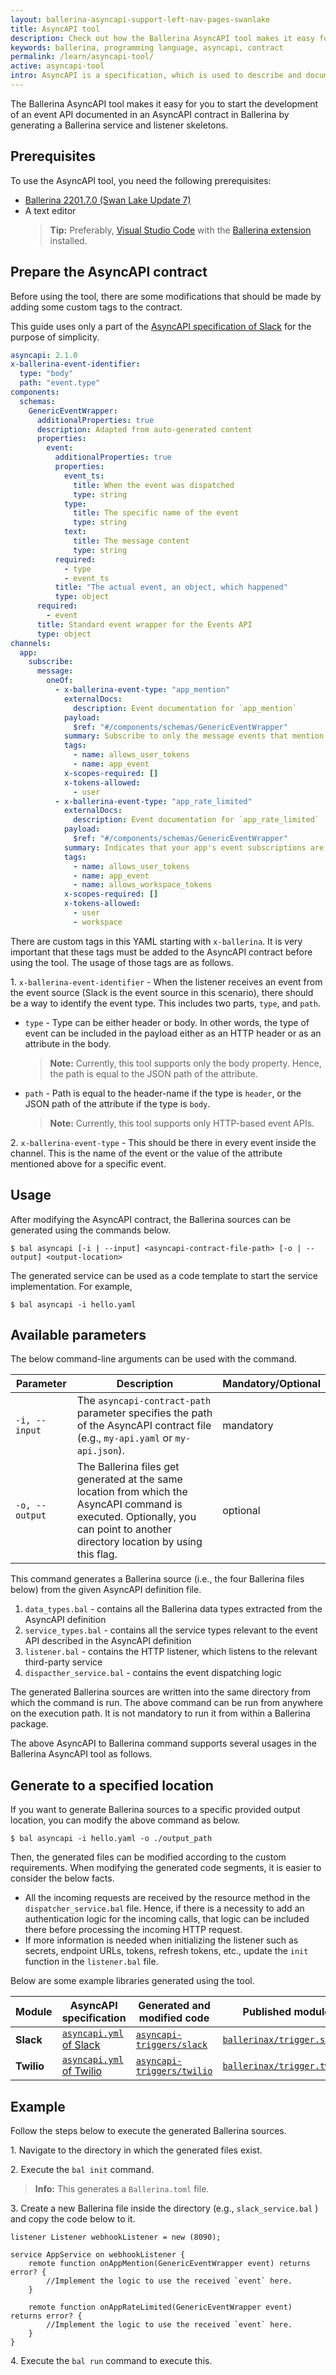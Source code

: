 ```yaml
---
layout: ballerina-asyncapi-support-left-nav-pages-swanlake
title: AsyncAPI tool
description: Check out how the Ballerina AsyncAPI tool makes it easy for you to start developing a service documented in an AsyncAPI contract.
keywords: ballerina, programming language, asyncapi, contract
permalink: /learn/asyncapi-tool/
active: asyncapi-tool
intro: AsyncAPI is a specification, which is used to describe and document message-driven APIs in a machine-readable format for easy development, discovery, and integration. Ballerina Swan Lake supports the AsyncAPI Specification version 2.x.
---
```


The Ballerina AsyncAPI tool makes it easy for you to start the development of an event API documented in an AsyncAPI contract in Ballerina by generating a Ballerina service and listener skeletons.

## Prerequisites

To use the AsyncAPI tool, you need the following prerequisites:

- <a href="https://ballerina.io/downloads/" target="_blank">Ballerina 2201.7.0 (Swan Lake Update 7)</a>
- A text editor
  >**Tip:** Preferably, <a href="https://code.visualstudio.com/" target="_blank">Visual Studio Code</a> with the 
  <a href="https://wso2.com/ballerina/vscode/docs/" target="_blank">Ballerina extension</a> installed.

## Prepare the AsyncAPI contract

Before using the tool, there are some modifications that should be made by adding some custom tags to the contract.

This guide uses only a part of the <a href="https://github.com/ballerina-platform/asyncapi-triggers/blob/main/asyncapi/slack/asyncapi.yml" target="_blank">AsyncAPI specification of Slack</a> for the purpose of simplicity.

```yaml
asyncapi: 2.1.0
x-ballerina-event-identifier:
  type: "body"
  path: "event.type"
components:
  schemas:
    GenericEventWrapper:
      additionalProperties: true
      description: Adapted from auto-generated content
      properties:
        event:
          additionalProperties: true
          properties:
            event_ts:
              title: When the event was dispatched
              type: string
            type:
              title: The specific name of the event
              type: string
            text:
              title: The message content
              type: string
          required:
            - type
            - event_ts
          title: "The actual event, an object, which happened"
          type: object
      required:
        - event
      title: Standard event wrapper for the Events API
      type: object
channels:
  app:
    subscribe:
      message:
        oneOf:
          - x-ballerina-event-type: "app_mention"
            externalDocs:
              description: Event documentation for `app_mention`
            payload:
              $ref: "#/components/schemas/GenericEventWrapper"
            summary: Subscribe to only the message events that mention your app or bot
            tags:
              - name: allows_user_tokens
              - name: app_event
            x-scopes-required: []
            x-tokens-allowed:
              - user
          - x-ballerina-event-type: "app_rate_limited"
            externalDocs:
              description: Event documentation for `app_rate_limited`
            payload:
              $ref: "#/components/schemas/GenericEventWrapper"
            summary: Indicates that your app's event subscriptions are being rate limited
            tags:
              - name: allows_user_tokens
              - name: app_event
              - name: allows_workspace_tokens
            x-scopes-required: []
            x-tokens-allowed:
              - user
              - workspace
```

There are custom tags in this YAML starting with `x-ballerina`. It is very important that these tags must be added to the AsyncAPI contract before using the tool. The usage of those tags are as follows.

1\. `x-ballerina-event-identifier` - When the listener receives an event from the event source (Slack is the event source in this scenario), there should be a way to identify the event type. This includes two parts, `type`, and `path`.

- `type` - Type can be either header or body. In other words, the type of event can be included in the payload either as an HTTP header or as an attribute in the body.

  > **Note:** Currently, this tool supports only the body property. Hence, the path is equal to the JSON path of the attribute.

- `path` - Path is equal to the header-name if the type is `header`, or the JSON path of the attribute if the type is `body`.

  > **Note:** Currently, this tool supports only HTTP-based event APIs.

2\. `x-ballerina-event-type` - This should be there in every event inside the channel. This is the name of the event or the value of the attribute mentioned above for a specific event.

## Usage

After modifying the AsyncAPI contract, the Ballerina sources can be generated using the commands below.

```
$ bal asyncapi [-i | --input] <asyncapi-contract-file-path> [-o | --output] <output-location>
```

The generated service can be used as a code template to start the service implementation.
For example,

```
$ bal asyncapi -i hello.yaml
```

## Available parameters

The below command-line arguments can be used with the command.

| Parameter      | Description                                                                                                                                                                                                                                                                                                                                                                     | Mandatory/Optional |
|----------------|---------------------------------------------------------------------------------------------------------------------------------------------------------------------------------------------------------------------------------------------------------------------------------------------------------------------------------------------------------------------------------|--------------------|
| `-i, --input`  | The `asyncapi-contract-path` parameter specifies the path of the AsyncAPI contract file (e.g., `my-api.yaml` or `my-api.json`).                                                                                                                                                                                                                                                                                                                               | mandatory           |
| `-o, --output`     | The Ballerina files get generated at the same location from which the AsyncAPI command is executed. Optionally, you can point to another directory location by using this flag.                                                                                                                                           | optional           |

This command generates a Ballerina source (i.e., the four Ballerina files below) from the given AsyncAPI definition file.

1. `data_types.bal` - contains all the Ballerina data types extracted from the AsyncAPI definition
2. `service_types.bal` - contains all the service types relevant to the event API described in the AsyncAPI definition
3. `listener.bal` - contains the HTTP listener, which listens to the relevant third-party service
4. `dispacther_service.bal` - contains the event dispatching logic

The generated Ballerina sources are written into the same directory from which the command is run. The above command can be run from anywhere on the execution path. It is not mandatory to run it from within a Ballerina package. 

The above AsyncAPI to Ballerina command supports several usages in the Ballerina AsyncAPI tool as follows.

## Generate to a specified location

If you want to generate Ballerina sources to a specific provided output location, you can modify the above command as below.

```
$ bal asyncapi -i hello.yaml -o ./output_path
```

Then, the generated files can be modified according to the custom requirements. When modifying the generated code segments, it is easier to consider the below facts.

- All the incoming requests are received by the resource method in the `dispatcher_service.bal` file. Hence, if there is a necessity to add an authentication logic for the incoming calls, that logic can be included there before processing the incoming HTTP request.
- If more information is needed when initializing the listener such as secrets, endpoint URLs, tokens, refresh tokens, etc., update the `init` function in the `listener.bal` file.

Below are some example libraries generated using the tool.

| Module     | AsyncAPI specification                                                                                                                | Generated and modified code                                                                                                | Published module                                                                                 |
| ---------- | ------------------------------------------------------------------------------------------------------------------------------------- | -------------------------------------------------------------------------------------------------------------------------- | ------------------------------------------------------------------------------------------------ |
| **Slack**  | <a href="https://github.com/ballerina-platform/asyncapi-triggers/blob/main/asyncapi/slack/asyncapi.yml" target="_blank">`asyncapi.yml` of Slack</a>   | <a href="https://github.com/ballerina-platform/asyncapi-triggers/tree/main/asyncapi/slack" target="_blank">`asyncapi-triggers/slack`</a>   | <a href="https://central.ballerina.io/ballerinax/trigger.slack" target="_blank">`ballerinax/trigger.slack`</a>   |
| **Twilio** | <a href="https://github.com/ballerina-platform/asyncapi-triggers/blob/main/asyncapi/twilio/asyncapi.yml" target="_blank">`asyncapi.yml` of Twilio</a> | <a href="https://github.com/ballerina-platform/asyncapi-triggers/tree/main/asyncapi/twilio" target="_blank">`asyncapi-triggers/twilio`</a> | <a href="https://central.ballerina.io/ballerinax/trigger.twilio" target="_blank">`ballerinax/trigger.twilio`</a> |

## Example

Follow the steps below to execute the generated Ballerina sources.

1\. Navigate to the directory in which the generated files exist.

2\. Execute the `bal init` command.

> **Info:** This generates a `Ballerina.toml` file.

3\. Create a new Ballerina file inside the directory (e.g., `slack_service.bal` ) and copy the code below to it.

```ballerina
listener Listener webhookListener = new (8090);

service AppService on webhookListener {
    remote function onAppMention(GenericEventWrapper event) returns error? {
        //Implement the logic to use the received `event` here.
    }

    remote function onAppRateLimited(GenericEventWrapper event) returns error? {
        //Implement the logic to use the received `event` here.
    }
}
```

4\. Execute the `bal run` command to execute this.
